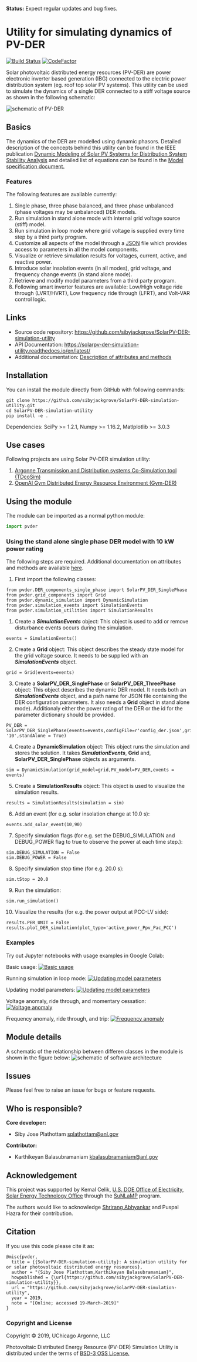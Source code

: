 **Status:** Expect regular updates and bug fixes.

# Utility for simulating dynamics of PV-DER

[![Build Status](https://travis-ci.org/sibyjackgrove/SolarPV-DER-simulation-utility.svg?branch=master)](https://travis-ci.org/sibyjackgrove/SolarPV-DER-simulation-utility)
[![CodeFactor](https://www.codefactor.io/repository/github/sibyjackgrove/solarpv-der-simulation-utility/badge)](https://www.codefactor.io/repository/github/sibyjackgrove/solarpv-der-simulation-utility)

Solar photovoltaic distributed energy resources (PV-DER) are power electronic inverter based generation (IBG) connected to the electric power distribution system (eg. roof top solar PV systems). This utility can be used to simulate the dynamics of a single DER connected to a stiff voltage source as shown in the following schematic:

![schematic of PV-DER](PVDER_schematic.png)

## Basics
The dynamics of the DER are modelled using dynamic phasors. Detailed description of the concepts behind this utility can be found in the IEEE publication [Dynamic Modeling of Solar PV Systems for Distribution System Stability Analysis](https://www.researchgate.net/publication/333985171_Dynamic_Modeling_of_Solar_PV_Systems_for_Distribution_System_Stability_Analysis) and detailed list of equations can be found in the [Model specification document.](docs/PV_DER_model_specification_rev3.docx)

### Features
The following features are available currently:
1. Single phase, three phase balanced, and three phase unbalanced (phase voltages may be unbalanced) DER models.
2. Run simulation in stand alone mode with internal grid voltage source (stiff) model.
3. Run simulation in loop mode where grid voltage is supplied every time step by a third party program.
4. Customize all aspects of the model through a [JSON](config_der.json) file which provides access to parameters in all the model components. 
5. Visualize or retrieve simulation results for voltages, current, active, and reactive power.
5. Introduce solar insolation events (in all modes), grid voltage, and frequency change events (in stand alone mode).
6. Retrieve and modify model parameters from a third party program.
7. Following smart inverter features are available: Low/High voltage ride through (LVRT/HVRT), Low frequency ride through (LFRT), and Volt-VAR control logic.

## Links
* Source code repository: https://github.com/sibyjackgrove/SolarPV-DER-simulation-utility
* API Documentation: https://solarpv-der-simulation-utility.readthedocs.io/en/latest/
* Additional documentation: [Description of attributes and methods](docs/PVDER_flags_variables_methods.md)

## Installation
You can install the module directly from GitHub with following commands:
```
git clone https://github.com/sibyjackgrove/SolarPV-DER-simulation-utility.git
cd SolarPV-DER-simulation-utility
pip install -e .
```
Dependencies: SciPy >= 1.2.1, Numpy >= 1.16.2, Matlplotlib >= 3.0.3

## Use cases
Following projects are using Solar PV-DER simulation utility:
1. [Argonne Transmission and Distribution systems Co-Simulation tool (TDcoSim)](https://github.com/tdcosim/TDcoSim)
2. [OpenAI Gym Distributed Energy Resource Environment  (Gym-DER)](https://github.com/sibyjackgrove/gym-SolarPVDER-environment)

## Using the module
The module can be imported as a normal python module:

```python
import pvder
```

### Using the stand alone single phase DER model with 10 kW power rating
The following steps are required. Additional documentation on attributes and methods are available [here](docs/PVDER_flags_variables_methods.md).
1. First import the following classes:
```
from pvder.DER_components_single_phase import SolarPV_DER_SinglePhase
from pvder.grid_components import Grid
from pvder.dynamic_simulation import DynamicSimulation
from pvder.simulation_events import SimulationEvents
from pvder.simulation_utilities import SimulationResults
```
1. Create a **_SimulationEvents_** object: This object is used to add or remove disturbance events occurs during the simulation.
```
events = SimulationEvents()
```
2. Create a **Grid** object: This object describes the steady state model for the grid voltage source. It needs to be supplied with an **_SimulationEvents_** object.
```
grid = Grid(events=events)
```
3. Create a **SolarPV_DER_SinglePhase** or **SolarPV_DER_ThreePhase** object: This object describes the dynamic DER model. It needs both an **_SimulationEvents_** object, and a path name for JSON file containing the DER configuration parameters.  It also needs a **Grid** object in stand alone mode). Additionaly either the power rating of the DER or the id for the parameter dictionary should be provided.
```
PV_DER = SolarPV_DER_SinglePhase(events=events,configFile=r'config_der.json',gridModel=grid,derId= '10',standAlone = True)
```
4. Create a **DynamicSimulation** object: This object runs the simulation and stores the solution. It takes **_SimulationEvents_**, **Grid** and, **SolarPV_DER_SinglePhase** objects as arguments.
```
sim = DynamicSimulation(grid_model=grid,PV_model=PV_DER,events = events)
```
5. Create a **SimulationResults** object: This object is used to visualize the simulation results.
```
results = SimulationResults(simulation = sim)
```
6. Add an event (for e.g. solar insolation change at 10.0 s):
```
events.add_solar_event(10,90)
```
7. Specify simulation flags (for e.g. set the DEBUG_SIMULATION and DEBUG_POWER flag to true to observe the power at each time step.):
```
sim.DEBUG_SIMULATION = False
sim.DEBUG_POWER = False
```
8. Specify simulation stop time (for e.g. 20.0 s):
```
sim.tStop = 20.0
```
9. Run the simulation:
```
sim.run_simulation()
```
10. Visualize the results (for e.g. the power output at PCC-LV side):
```
results.PER_UNIT = False
results.plot_DER_simulation(plot_type='active_power_Ppv_Pac_PCC')
```

### Examples
Try out Jupyter notebooks with usage examples in Google Colab:

Basic usage:
[![Basic usage](https://colab.research.google.com/assets/colab-badge.svg)](https://colab.research.google.com/github/sibyjackgrove/SolarPV-DER-simulation-utility/blob/master/examples/PV-DER_usage_example.ipynb)

Running simulation in loop mode:
[![Updating model parameters](https://colab.research.google.com/assets/colab-badge.svg)](https://github.com/sibyjackgrove/SolarPV-DER-simulation-utility/blob/master/examples/PV-DER_usage_example_loop_mode.ipynb)

Updating model parameters:
[![Updating model parameters](https://colab.research.google.com/assets/colab-badge.svg)](https://github.com/sibyjackgrove/SolarPV-DER-simulation-utility/blob/master/examples/PV-DER_parameter_update_example.ipynb)

Voltage anomaly, ride through, and momentary cessation:
[![Voltage anomaly](https://colab.research.google.com/assets/colab-badge.svg)](https://github.com/sibyjackgrove/SolarPV-DER-simulation-utility/blob/master/examples/PV-DER_usage_example_LVRT_momentary_cessation_with_recovery.ipynb)

Frequency anomaly, ride through, and trip:
[![Frequency anomaly](https://colab.research.google.com/assets/colab-badge.svg)](https://github.com/sibyjackgrove/SolarPV-DER-simulation-utility/blob/master/examples/PV-DER_usage_example_LFRT_with_trip.ipynb)

## Module details
A schematic of the relationship between differen classes in the module is shown in the figure below:
![schematic of software architecture](docs/software_architecture.png)

## Issues
Please feel free to raise an issue for bugs or feature requests.

## Who is responsible?

**Core developer:**
- Siby Jose Plathottam splathottam@anl.gov

**Contributor:**

- Karthikeyan Balasubramaniam kbalasubramaniam@anl.gov

## Acknowledgement

This project was supported by Kemal Celik, [U.S. DOE Office of Electricity, Solar Energy Technology Office](https://www.energy.gov/eere/solar/solar-energy-technologies-office) through the [SuNLaMP](https://www.energy.gov/eere/solar/sunshot-national-laboratory-multiyear-partnership-sunlamp) program.

The authors would like to acknowledge [Shrirang Abhyankar](https://github.com/abhyshr) and Puspal Hazra for their contribution.

## Citation
If you use this code please cite it as:
```
@misc{pvder,
  title = {{SolarPV-DER-simulation-utility}: A simulation utility for or solar photovoltaic distributed energy resources},
  author = "{Siby Jose Plathottam,Karthikeyan Balasubramaniam}",
  howpublished = {\url{https://github.com/sibyjackgrove/SolarPV-DER-simulation-utility}},
  url = "https://github.com/sibyjackgrove/SolarPV-DER-simulation-utility",
  year = 2019,
  note = "[Online; accessed 19-March-2019]"
}
```
### Copyright and License
Copyright © 2019, UChicago Argonne, LLC

Photovoltaic Distributed Energy Resource (PV-DER) Simulation Utility is distributed under the terms of [BSD-3 OSS License.](LICENSE)
